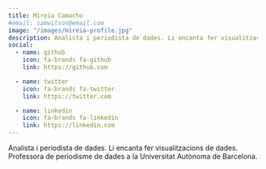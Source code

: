 ```yaml
---
title: Mireia Camacho
#email: samwilson@email.com
image: "/images/mireia-profile.jpg"
description: Analista i periodista de dades. Li encanta fer visualitzacions de dades. Professora de periodisme de dades a la Universitat Autònoma de Barcelona.
social:
  - name: github
    icon: fa-brands fa-github
    link: https://github.com

  - name: twitter
    icon: fa-brands fa-twitter
    link: https://twitter.com

  - name: linkedin
    icon: fa-brands fa-linkedin
    link: https://linkedin.com
---
```


Analista i periodista de dades. Li encanta fer visualitzacions de dades. Professora de periodisme de dades a la Universitat Autònoma de Barcelona.

